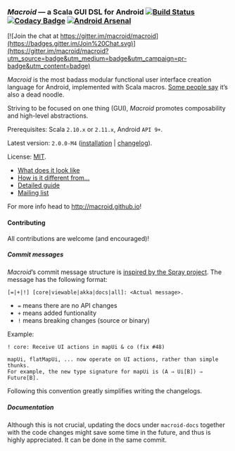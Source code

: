 ### *Macroid* — a Scala GUI DSL for Android [![Build Status](https://travis-ci.org/macroid/macroid.png?branch=master)](https://travis-ci.org/macroid/macroid) [![Codacy Badge](https://www.codacy.com/project/badge/fb3d939567d04686bfb23da3a22b9de9)](https://www.codacy.com/public/nickstanch/macroid) [![Android Arsenal](https://img.shields.io/badge/Android%20Arsenal-Macroid-brightgreen.svg?style=flat)](https://android-arsenal.com/details/1/1529)

[![Join the chat at https://gitter.im/macroid/macroid](https://badges.gitter.im/Join%20Chat.svg)](https://gitter.im/macroid/macroid?utm_source=badge&utm_medium=badge&utm_campaign=pr-badge&utm_content=badge)

*Macroid* is the most badass modular functional user interface creation language for Android, implemented with Scala macros.
[Some people say](http://www.urbandictionary.com/define.php?term=macroid) it’s also a dead noodle.

Striving to be focused on one thing (GUI), *Macroid* promotes composability and high-level abstractions.

Prerequisites: Scala `2.10.x` or `2.11.x`, Android `API 9+`.

Latest version: `2.0.0-M4` ([installation](http://macroid.github.io/Installation.html) | [changelog](http://macroid.github.io/Changelog.html)).

License: [MIT](http://opensource.org/licenses/MIT).

* [What does it look like](http://macroid.github.io/Tutorial.html)
* [How is it different from...](http://macroid.github.io/Differences.html)
* [Detailed guide](http://macroid.github.io/Guide.html)
* [Mailing list](https://groups.google.com/forum/#!forum/macroid)

For more info head to http://macroid.github.io!

#### Contributing

All contributions are welcome (and encouraged)!

##### Commit messages

*Macroid*’s commit message structure is [inspired by the Spray project](http://spray.io/project-info/contributing/#git-commit-messages). The message has the following format:
```
[=|+|!] [core|viewable|akka|docs|all]: <Actual message>.
```
* `=` means there are no API changes
* `+` means added funtionality
* `!` means breaking changes (source or binary)

Example:
```
! core: Receive UI actions in mapUi & co (fix #48)

mapUi, flatMapUi, ... now operate on UI actions, rather than simple thunks.
For example, the new type signature for mapUi is (A ⇒ Ui[B]) ⇒ Future[B].
```
Following this convention greatly simplifies writing the changelogs.

##### Documentation

Although this is not crucial, updating the docs under `macroid-docs` together with the code changes might save some time in the future, and thus is highly appreciated. It can be done in the same commit.
